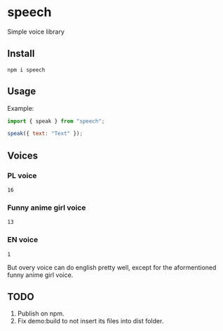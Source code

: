 # speech

Simple voice library

## Install

```
npm i speech
```

## Usage

Example:

```js
import { speak } from "speech";

speak({ text: "Text" });
```

## Voices

### PL voice

```
16
```

### Funny anime girl voice

```
13
```

### EN voice

```
1
```

But overy voice can do english pretty well, except for the aformentioned funny anime girl voice.

## TODO

1. Publish on npm.
3. Fix demo:build to not insert its files into dist folder.
